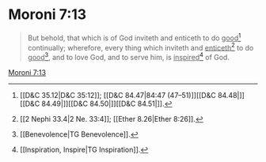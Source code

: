 # Moroni 7:13

> But behold, that which is of God inviteth and enticeth to do <u>good</u>[^a] continually; wherefore, every thing which inviteth and <u>enticeth</u>[^b] to do <u>good</u>[^c], and to love God, and to serve him, is <u>inspired</u>[^d] of God.

[Moroni 7:13](https://www.churchofjesuschrist.org/study/scriptures/bofm/moro/7?lang=eng&id=p13#p13)


[^a]: [[D&C 35.12|D&C 35:12]]; [[D&C 84.47|84:47 (47–51)]][[D&C 84.48|]][[D&C 84.49|]][[D&C 84.50|]][[D&C 84.51|]].  
[^b]: [[2 Nephi 33.4|2 Ne. 33:4]]; [[Ether 8.26|Ether 8:26]].  
[^c]: [[Benevolence|TG Benevolence]].  
[^d]: [[Inspiration, Inspire|TG Inspiration]].  
